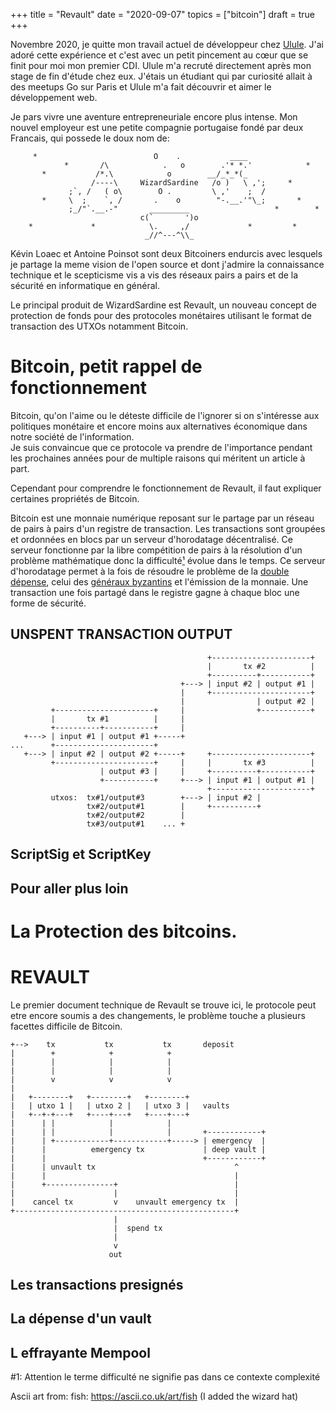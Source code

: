 +++ 
title = "Revault" 
date = "2020-09-07" 
topics = ["bitcoin"]
draft = true 
+++

Novembre 2020, je quitte mon travail actuel de développeur chez
[Ulule](https://ulule.com). J'ai adoré cette expérience  et c'est avec un petit pincement
au cœur que se finit pour moi mon premier CDI. Ulule m'a recruté
directement après mon stage de fin d'étude chez eux. J'étais un étudiant
qui par curiosité allait à des meetups Go sur Paris et Ulule m'a fait
découvrir et aimer le développement web.

Je pars vivre une aventure entrepreneuriale encore plus intense.
Mon nouvel employeur est une petite compagnie portugaise fondé par deux
Francais, qui possede le doux nom de: 

```
     *                          O    .           ____
            *       /\            .   o        .'* *.'            *
       *           /*.\            o        __/_*_*(_
                  /----\     WizardSardine   /o )   \ ,';     *
             ;`, /   ( o\        O .         \ ,'    ;  /
       *     \  ;    `, /       .    o        "-.__.'"\_;       *
             ;_/"`.__.-"       _________                   *        *
                             c(`       ')o
    *             *            \.     ,/             *         *
                              _//^---^\\_   
```

Kévin Loaec et Antoine Poinsot sont deux Bitcoiners endurcis avec
lesquels je partage la meme vision de l'open source et dont j'admire la
connaissance technique et le scepticisme vis a vis des réseaux pairs 
a pairs et de la sécurité en informatique en général.

Le principal produit de WizardSardine est Revault, un nouveau concept de
protection de fonds pour des protocoles monétaires utilisant le format
de transaction des UTXOs notamment Bitcoin. 

# Bitcoin, petit rappel de fonctionnement

Bitcoin, qu'on l'aime ou le déteste difficile de l'ignorer si on s'intéresse
aux politiques monétaire et encore moins aux alternatives économique 
dans notre société de l'information.   
Je suis convaincue que ce protocole va prendre de l'importance pendant les
prochaines années pour de multiple raisons qui méritent un article à part.

Cependant pour comprendre le fonctionnement de Revault, il faut expliquer certaines
propriétés de Bitcoin.

Bitcoin est une monnaie numérique reposant sur le partage par un réseau de pairs à
pairs d'un registre de transaction. Les transactions sont groupées et
ordonnées en blocs par un serveur d'horodatage décentralisé.
Ce serveur fonctionne par la libre compétition de pairs à la résolution 
d'un problème mathématique donc la difficulté[¹](#1) évolue dans le temps. 
Ce serveur d'horodatage permet à la fois de résoudre le problème de 
la [double dépense](https://fr.wikipedia.org/wiki/Double_d%C3%A9pense), 
celui des [généraux byzantins]() 
et l'émission de la monnaie. 
Une transaction une fois partagé dans le registre gagne à chaque bloc
une forme de sécurité.

## UNSPENT TRANSACTION OUTPUT

```
                                            +----------------------+
                                            |       tx #2          |
                                            +----------+-----------+
                                      +---> | input #2 | output #1 |
                                      |     +----------------------+
                                      |                | output #2 |
         +----------------------+     |                +-----------+
         |       tx #1          |     |
         +----------+-----------+     |
   +---> | input #1 | output #1 +-----+
...      +----------------------+
   +---> | input #2 | output #2 +-----+     +----------------------+
         +----------------------+     |     |       tx #3          |
                    | output #3 |     |     +----------+-----------+
                    +-----------+     +---> | input #1 | output #1 |
                                            +----------------------+
         utxos:  tx#1/output#3        +---> | input #2 |
                 tx#2/output#1        |     +----------+
                 tx#2/output#2        |
                 tx#3/output#1    ... +

```

## ScriptSig et ScriptKey


## Pour aller plus loin

                 
# La Protection des bitcoins.


# REVAULT

Le premier document technique de Revault se trouve ici,
le protocole peut etre encore soumis a des changements, le problème 
touche a plusieurs facettes difficile de Bitcoin.

```
+-->    tx           tx           tx       deposit
|        +            +            +
|        |            |            |
|        |            |            |
|        v            v            v
|
|   +--------+   +--------+   +--------+
|   | utxo 1 |   | utxo 2 |   | utxo 3 |   vaults
|   +--+-+---+   +----+---+   +----+---+
|      | |            |            |
|      | |            |            |       +------------+
|      | +------------+------------+-----> | emergency  |
|      |          emergency tx             | deep vault |
|      |                                   +------------+
|      | unvault tx                               ^
|      |                                          |
|      +---------------+                          |
|                      |                          |
|    cancel tx         v    unvault emergency tx  |
+-------------------------------------------------+
                       |
                       |  spend tx
                       |
                       v
                      out
```

## Les transactions presignés

## La dépense d'un vault

## L effrayante Mempool

#1: Attention le terme difficulté ne signifie pas dans ce contexte complexité

Ascii art from:
fish: https://ascii.co.uk/art/fish (I added the wizard hat)
